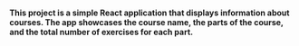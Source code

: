 #### This project is a simple React application that displays information about courses. The app showcases the course name, the parts of the course, and the total number of exercises for each part.
